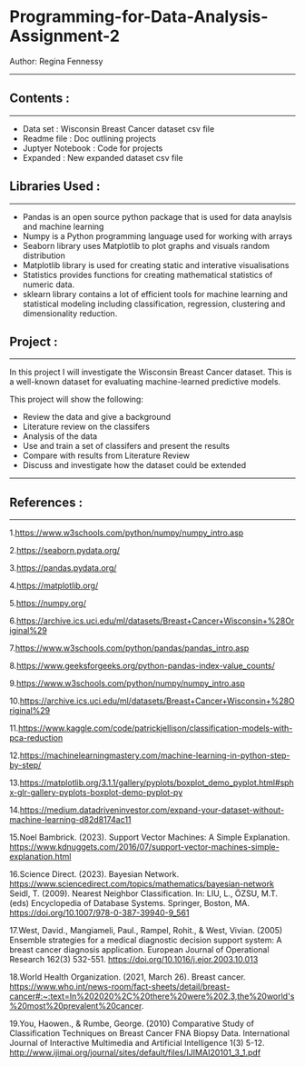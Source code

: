 # Programming-for-Data-Analysis-Assignment-2

Author: Regina Fennessy

-----------------------------------------------------------------------------------------------------------

## Contents :

-----------------------------------------------------------------------------------------------------------

- Data set : Wisconsin Breast Cancer dataset csv file
- Readme file : Doc outlining projects
- Juptyer Notebook : Code for projects
- Expanded : New expanded dataset csv file




## Libraries Used :

----------------------------------------------------------------------------------------------------------
- Pandas is an open source python package that is used for data anaylsis and machine learning
- Numpy is a Python programming language used for working with arrays
- Seaborn library uses Matplotlib to plot graphs and visuals random distribution
- Matplotlib library is used for creating static and interative visualisations
- Statistics provides functions for creating mathematical statistics of numeric data.
- sklearn library contains a lot of efficient tools for machine learning and statistical modeling including classification, regression, clustering and dimensionality reduction.


## Project :

----------------------------------------------------------------------------------------------------------
In this project I will investigate the Wisconsin Breast Cancer dataset. This is a well-known dataset for evaluating machine-learned predictive models.  

This project will show the following:

- Review the data and give a background
- Literature review on the classifers
- Analysis of the data
- Use and train a set of classifers and present the results
- Compare with results from Literature Review
- Discuss and investigate how the dataset could be extended

----------------------------------------------------------------------------------------------------------


## References :

----------------------------------------------------------------------------------------------------------
1.https://www.w3schools.com/python/numpy/numpy_intro.asp

2.https://seaborn.pydata.org/

3.https://pandas.pydata.org/

4.https://matplotlib.org/

5.https://numpy.org/

6.https://archive.ics.uci.edu/ml/datasets/Breast+Cancer+Wisconsin+%28Original%29

7.https://www.w3schools.com/python/pandas/pandas_intro.asp

8.https://www.geeksforgeeks.org/python-pandas-index-value_counts/

9.https://www.w3schools.com/python/numpy/numpy_intro.asp

10.https://archive.ics.uci.edu/ml/datasets/Breast+Cancer+Wisconsin+%28Original%29

11.https://www.kaggle.com/code/patrickjellison/classification-models-with-pca-reduction

12.https://machinelearningmastery.com/machine-learning-in-python-step-by-step/

13.https://matplotlib.org/3.1.1/gallery/pyplots/boxplot_demo_pyplot.html#sphx-glr-gallery-pyplots-boxplot-demo-pyplot-py

14.https://medium.datadriveninvestor.com/expand-your-dataset-without-machine-learning-d82d8174ac11

15.Noel Bambrick. (2023). Support Vector Machines: A Simple Explanation. https://www.kdnuggets.com/2016/07/support-vector-machines-simple-explanation.html

16.Science Direct. (2023). Bayesian Network. https://www.sciencedirect.com/topics/mathematics/bayesian-network
Seidl, T. (2009). Nearest Neighbor Classification. In: LIU, L., ÖZSU, M.T. (eds) Encyclopedia of Database Systems. Springer, Boston, MA. https://doi.org/10.1007/978-0-387-39940-9_561

17.West, David., Mangiameli, Paul., Rampel, Rohit., & West, Vivian. (2005) Ensemble strategies for a medical diagnostic decision support system: A breast cancer diagnosis application. European Journal of Operational Research 162(3) 532-551. https://doi.org/10.1016/j.ejor.2003.10.013

18.World Health Organization. (2021, March 26). Breast cancer. https://www.who.int/news-room/fact-sheets/detail/breast-cancer#:~:text=In%202020%2C%20there%20were%202.3,the%20world's%20most%20prevalent%20cancer.

19.You, Haowen., & Rumbe, George. (2010) Comparative Study of Classification Techniques on Breast Cancer FNA Biopsy Data. International Journal of Interactive Multimedia and Artificial Intelligence 1(3) 5-12. http://www.ijimai.org/journal/sites/default/files/IJIMAI20101_3_1.pdf

